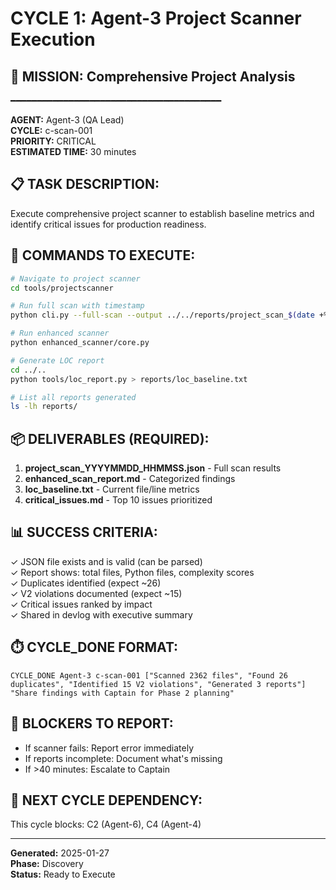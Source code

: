 # CYCLE 1: Agent-3 Project Scanner Execution

## 🎯 MISSION: Comprehensive Project Analysis
━━━━━━━━━━━━━━━━━━━━━━━━━━━━━━━━━━━━━━━━

**AGENT:** Agent-3 (QA Lead)  
**CYCLE:** c-scan-001  
**PRIORITY:** CRITICAL  
**ESTIMATED TIME:** 30 minutes  

## 📋 TASK DESCRIPTION:
Execute comprehensive project scanner to establish baseline metrics and identify critical issues for production readiness.

## 🔧 COMMANDS TO EXECUTE:
```bash
# Navigate to project scanner
cd tools/projectscanner

# Run full scan with timestamp
python cli.py --full-scan --output ../../reports/project_scan_$(date +%Y%m%d_%H%M%S).json

# Run enhanced scanner
python enhanced_scanner/core.py

# Generate LOC report
cd ../..
python tools/loc_report.py > reports/loc_baseline.txt

# List all reports generated
ls -lh reports/
```

## 📦 DELIVERABLES (REQUIRED):
1. **project_scan_YYYYMMDD_HHMMSS.json** - Full scan results
2. **enhanced_scan_report.md** - Categorized findings
3. **loc_baseline.txt** - Current file/line metrics
4. **critical_issues.md** - Top 10 issues prioritized

## 📊 SUCCESS CRITERIA:
✓ JSON file exists and is valid (can be parsed)  
✓ Report shows: total files, Python files, complexity scores  
✓ Duplicates identified (expect ~26)  
✓ V2 violations documented (expect ~15)  
✓ Critical issues ranked by impact  
✓ Shared in devlog with executive summary  

## ⏱️ CYCLE_DONE FORMAT:
```
CYCLE_DONE Agent-3 c-scan-001 ["Scanned 2362 files", "Found 26 duplicates", "Identified 15 V2 violations", "Generated 3 reports"] "Share findings with Captain for Phase 2 planning"
```

## 🚨 BLOCKERS TO REPORT:
- If scanner fails: Report error immediately
- If reports incomplete: Document what's missing
- If >40 minutes: Escalate to Captain

## 📝 NEXT CYCLE DEPENDENCY:
This cycle blocks: C2 (Agent-6), C4 (Agent-4)

---

**Generated:** 2025-01-27  
**Phase:** Discovery  
**Status:** Ready to Execute

